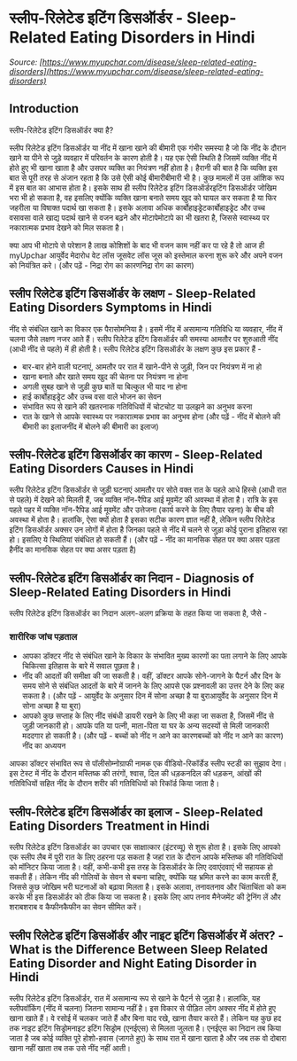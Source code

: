 # स्लीप-रिलेटेड इटिंग डिसऑर्डर - Sleep-Related Eating Disorders in Hindi
_Source: [https://www.myupchar.com/disease/sleep-related-eating-disorders](https://www.myupchar.com/disease/sleep-related-eating-disorders)_

## Introduction
स्लीप-रिलेटेड इटिंग डिसऑर्डर क्या है?
स्लीप रिलेटेड इटिंग डिसऑर्डर या नींद में खाना खाने की बीमारी एक गंभीर समस्या है जो कि नींद के दौरान खाने या पीने से जुड़े व्यवहार में परिवर्तन के कारण होती है। यह एक ऐसी स्थिति है जिसमें व्यक्ति नींद में होते हुए भी खाना खाता है और उसपर व्यक्ति का नियंत्रण नहीं होता है। हैरानी की बात है कि व्यक्ति इस बात से पूरी तरह से अंजान रहता है कि उसे ऐसी कोई बीमारीबीमारी भी है। कुछ मामलों में उस आंशिक रूप में इस बात का आभास होता है। इसके साथ ही स्लीप रिलेटेड इटिंग डिसऑर्डरइटिंग डिसऑर्डर जोखिम भरा भी हो सकता है, वह इसलिए क्योंकि व्यक्ति खाना बनाते समय खुद को घायल कर सकता है या फिर जहरीला या विषाक्त पदार्थ खा सकता है। इसके अलावा अधिक कार्बोहाइड्रेटकार्बोहाइड्रेट और उच्च वसावसा वाले खाद्य पदार्थ खाने से वजन बढ़ने और मोटापेमोटापे का भी खतरा है, जिससे स्वास्थ्य पर नकारात्मक प्रभाव देखने को मिल सकता है।

क्या आप भी मोटापे से परेशान है लाख कोशिशों के बाद भी वजन काम नहीं कर पा रहे है तो आज ही myUpchar आयुर्वेद मेदारोध वेट लॉस जूसवेट लॉस जूस को इस्तेमाल करना शुरू करे और अपने वजन को नियंत्रित करे।
(और पढ़ें - निद्रा रोग का कारणनिद्रा रोग का कारण)

## स्लीप रिलेटेड इटिंग डिसऑर्डर के लक्षण - Sleep-Related Eating Disorders Symptoms in Hindi
नींद से संबंधित खाने का विकार एक पैरासोमनिया है। इसमें नींद में असामान्य गतिविधि या व्यवहार, नींद में चलना जैसे लक्षण नजर आते हैं। स्लीप रिलेटेड इटिंग डिसऑर्डर की समस्या आमतौर पर शुरुआती नींद (आधी नींद से पहले) में ही होती है। स्लीप रिलेटेड इटिंग डिसऑर्डर के लक्षण कुछ इस प्रकार हैं -
- बार-बार होने वाली घटनाएं, आमतौर पर रात में खाने-पीने से जुड़ी, जिन पर नियंत्रण में ना हो
- खाना बनाते और खाते समय खुद की चेतना पर नियंत्रण ना होना
- अगली सुबह खाने से जुड़ी कुछ बातें या बिल्कुल भी याद ना होना
- हाई कार्बोहाइड्रेट और उच्च वसा वाले भोजन का सेवन
- संभावित रूप से खाने की खतरनाक गतिविधियों में चोटचोट या उलझने का अनुभव करना
- रात के खाने से आपके स्वास्थ्य पर नकारात्मक प्रभाव का अनुभव होना
(और पढ़ें - नींद में बोलने की बीमारी का इलाजनींद में बोलने की बीमारी का इलाज)

## स्लीप-रिलेटेड इटिंग डिसऑर्डर का कारण - Sleep-Related Eating Disorders Causes in Hindi
स्लीप रिलेटेड इटिंग डिसऑर्डर से जुड़ी घटनाएं आमतौर पर सोते वक्त रात के पहले आधे हिस्से (आधी रात से पहले) में देखने को मिलती हैं, जब व्यक्ति नॉन-रैपिड आई मूवमेंट की अवस्था में होता है। रात्रि के इस पहले पहर में व्यक्ति नॉन-रैपिड आई मूवमेंट और उत्तेजना (कार्य करने के लिए तैयार रहना) के बीच की अवस्था में होता है। हालांकि, ऐसा क्यों होता है इसका सटीक कारण ज्ञात नहीं है, लेकिन स्लीप रिलेटेड इटिंग डिसऑर्डर अक्सर उन लोगों में होता है जिनका पहले से नींद में चलने से जुड़ा कोई पुराना इतिहास रहा हो। इसलिए ये स्थितियां संबंधित हो सकती हैं।
(और पढ़ें - नींद का मानसिक सेहत पर क्या असर पड़ता हैनींद का मानसिक सेहत पर क्या असर पड़ता है)

## स्लीप-रिलेटेड इटिंग डिसऑर्डर का निदान - Diagnosis of Sleep-Related Eating Disorders in Hindi
स्लीप रिलेटेड इटिंग डिसऑर्डर का निदान अलग-अलग प्रक्रिया के तहत किया जा सकता है, जैसे -
### शारीरिक जांच पड़ताल
- आपका डॉक्टर नींद से संबंधित खाने के विकार के संभावित मुख्य कारणों का पता लगाने के लिए आपके चिकित्सा इतिहास के बारे में सवाल पूछता है।
- नींद की आदतों की समीक्षा की जा सकती है। वहीं, डॉक्टर आपके सोने-जागने के पैटर्न और दिन के समय सोने से संबंधित आदतों के बारे में जानने के लिए आपसे एक प्रश्नावली का उत्तर देने के लिए कह सकता है। (और पढ़ें - आयुर्वेद के अनुसार दिन में सोना अच्छा है या बुराआयुर्वेद के अनुसार दिन में सोना अच्छा है या बुरा)
- आपको कुछ सप्ताह के लिए नींद संबंधी डायरी रखने के लिए भी कहा जा सकता है, जिसमें नींद से जुड़ी जानकारी हो। आपके पति या पत्नी, माता-पिता या घर के अन्य सदस्यों से मिली जानकारी मददगार हो सकती है।
(और पढ़ें - बच्चों को नींद न आने का कारणबच्चों को नींद न आने का कारण)
नींद का अध्ययन
आपका डॉक्टर संभावित रूप से पॉलीसोम्नोग्राफी नामक एक वीडियो-रिकॉर्डेड स्लीप स्टडी का सुझाव देगा। इस टेस्ट में नींद के दौरान मस्तिष्क की तरंगों, श्वास, दिल की धड़कनदिल की धड़कन, आंखों की गतिविधियों सहित नींद के दौरान शरीर की गतिविधियों को रिकॉर्ड किया जाता है।

## स्लीप-रिलेटेड इटिंग डिसऑर्डर का इलाज - Sleep-Related Eating Disorders Treatment in Hindi
स्लीप रिलेटेड इटिंग डिसऑर्डर का उपचार एक साक्षात्कार (इंटरव्यू) से शुरू होता है। इसके लिए आपको एक स्लीप लैब में पूरी रात के लिए ठहरना पड़ सकता है जहां रात के दौरान आपके मस्तिष्क की गतिविधियों को मॉनिटर किया जाता है। वहीं, कभी-कभी इस तरह के डिसऑर्डर के लिए दवाएंदवाएं भी सहायक हो सकती हैं। लेकिन नींद की गोलियों के सेवन से बचना चाहिए, क्योंकि यह भ्रमित करने का काम करती हैं, जिससे कुछ जोखिम भरी घटनाओं को बढ़ावा मिलता है। इसके अलावा, तनावतनाव और चिंताचिंता को कम करके भी इस डिसऑर्डर को ठीक किया जा सकता है। इसके लिए आप तनाव मैनेजमेंट की ट्रेनिंग लें और शराबशराब व कैफीनकैफीन का सेवन सीमित करें।

## स्लीप रिलेटेड इटिंग डिसऑर्डर और नाइट इटिंग डिसऑर्डर में अंतर? - What is the Difference Between Sleep Related Eating Disorder and Night Eating Disorder in Hindi
स्लीप रिलेटेड इटिंग डिसऑर्डर, रात में असामान्य रूप से खाने के पैटर्न से जुड़ा है। हालांकि, यह स्लीपवॉकिंग (नींद में चलना) जितना सामान्य नहीं है। इस विकार से पीड़ित लोग अक्सर नींद में होते हुए खाना खाते हैं। वे रसोई में चलकर जाते हैं और बिना याद रखे, खाना तैयार करते हैं। लेकिन यह कुछ हद तक नाइट इटिंग सिड्रोमनाइट इटिंग सिड्रोम (एनईएस) से मिलता जुलता है। एनईएस का निदान तब किया जाता है जब कोई व्यक्ति पूरे होशो-हवास (जागते हुए) के साथ रात में खाना खाता है और जब तक वो दोबारा खाना नहीं खाता तब तक उसे नींद नहीं आती।

